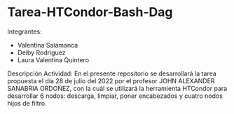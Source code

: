 # Tarea-HTCondor-Bash-Dag

Integrantes:
- Valentina Salamanca
- Deiby Rodriguez
- Laura Valentina Quintero

Descripción Actividad:
En el presente repositorio se desarrollará la tarea propuesta el día 28 de julio del 2022 por el profesor JOHN ALEXANDER SANABRIA ORDOÑEZ, con la cuál se utilizará la herramienta HTCondor para desarrollar 6 nodos: descarga, limpiar, poner encabezados y cuatro nodos hijos de filtro.
